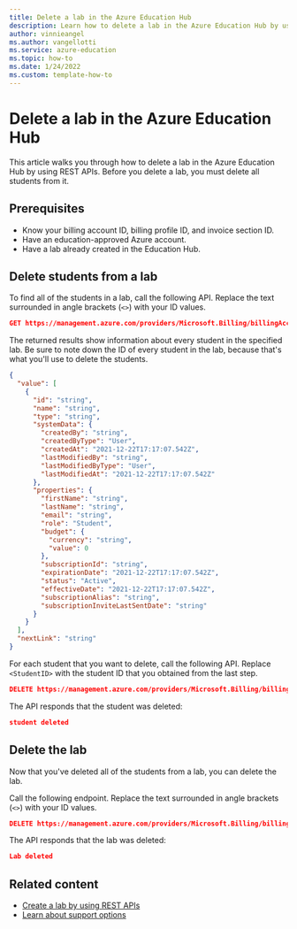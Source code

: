 ```yaml
---
title: Delete a lab in the Azure Education Hub
description: Learn how to delete a lab in the Azure Education Hub by using REST APIs.
author: vinnieangel
ms.author: vangellotti
ms.service: azure-education
ms.topic: how-to 
ms.date: 1/24/2022
ms.custom: template-how-to
---
```


# Delete a lab in the Azure Education Hub

This article walks you through how to delete a lab in the Azure Education Hub by using REST APIs. Before you delete a lab, you must delete all students from it.

## Prerequisites

- Know your billing account ID, billing profile ID, and invoice section ID.
- Have an education-approved Azure account.
- Have a lab already created in the Education Hub.

## Delete students from a lab

To find all of the students in a lab, call the following API. Replace the text surrounded in angle brackets (`<>`) with your ID values.

```json
GET https://management.azure.com/providers/Microsoft.Billing/billingAccounts/<BillingAccountID>/billingProfiles/<BillingProfileID>/invoiceSections/<InvoiceSectionID>/providers/Microsoft.Education/labs/default/students?includeDeleted=false&api-version=2021-12-01-preview
```

The returned results show information about every student in the specified lab. Be sure to note down the ID of every student in the lab, because that's what you'll use to delete the students.

```json
{
  "value": [
    {
      "id": "string",
      "name": "string",
      "type": "string",
      "systemData": {
        "createdBy": "string",
        "createdByType": "User",
        "createdAt": "2021-12-22T17:17:07.542Z",
        "lastModifiedBy": "string",
        "lastModifiedByType": "User",
        "lastModifiedAt": "2021-12-22T17:17:07.542Z"
      },
      "properties": {
        "firstName": "string",
        "lastName": "string",
        "email": "string",
        "role": "Student",
        "budget": {
          "currency": "string",
          "value": 0
        },
        "subscriptionId": "string",
        "expirationDate": "2021-12-22T17:17:07.542Z",
        "status": "Active",
        "effectiveDate": "2021-12-22T17:17:07.542Z",
        "subscriptionAlias": "string",
        "subscriptionInviteLastSentDate": "string"
      }
    }
  ],
  "nextLink": "string"
}
```

For each student that you want to delete, call the following API. Replace `<StudentID>` with the student ID that you obtained from the last step.

```json
DELETE https://management.azure.com/providers/Microsoft.Billing/billingAccounts/<BillingAccountID>/billingProfiles/<BillingProfileID>/invoiceSections/<InvoiceSectionID>/providers/Microsoft.Education/labs/default/students/<StudentID>?api-version=2021-12-01-preview
```

The API responds that the student was deleted:

```json
student deleted
```

## Delete the lab

Now that you've deleted all of the students from a lab, you can delete the lab.

Call the following endpoint. Replace the text surrounded in angle brackets (`<>`) with your ID values.

```json
DELETE https://management.azure.com/providers/Microsoft.Billing/billingAccounts/<BillingAccountID>/billingProfiles/<BillingProfileID>/invoiceSections/<InvoiceSectionID>/providers/Microsoft.Education/labs/default?api-version=2021-12-01-preview
```

The API responds that the lab was deleted:

```json
Lab deleted
```

## Related content

- [Create a lab by using REST APIs](create-lab-education-hub.md)
- [Learn about support options](educator-service-desk.md)
